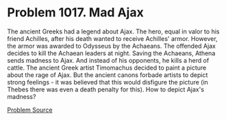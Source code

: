 # Problem 1017. Mad Ajax

The ancient Greeks had a legend about Ajax. The hero, equal in valor to his friend Achilles, after his death wanted to receive Achilles' armor. However, the armor was awarded to Odysseus by the Achaeans. The offended Ajax decides to kill the Achaean leaders at night. Saving the Achaeans, Athena sends madness to Ajax. And instead of his opponents, he kills a herd of cattle. The ancient Greek artist Timomachus decided to paint a picture about the rage of Ajax. But the ancient canons forbade artists to depict strong feelings - it was believed that this would disfigure the picture (in Thebes there was even a death penalty for this). How to depict Ajax's madness?

[Problem Source](https://www.trizland.ru/tasks/1829/)